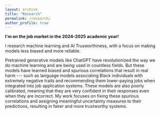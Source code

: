 ```yaml
---
layout: archive
title: "Research"
permalink: /research/
author_profile: true
---
```


**I'm on the job market in the 2024-2025 academic year!**  

I research machine learning and AI Trusworthiness, with a focus on making models less biased and more reliable. 

Pretrained generative models like ChatGPT have revolutionized the way we do machine learning and are being used in countless fields. But these models have learned biased and spurious correlations that result in real harm --- such as language models associating Black individuals with extremely negative traits and recommending them lower-paying jobs when integrated into job application systems. These models are also poorly calibrated, meaning that they are very confident in their responses even when they are incorrect. My work focuses on fixing these spurious correlations and assigning meaningful uncertainty measures to their predictions, resulting in fairer and more trustworthy systems. 

<!-- My research primarily focuses on performing machine learning on incomplete data, especially in the case where the available data is biased. This includes projects on learning from data with partial or missing labels, as well as
debiasing datasets that underrepresent certain demographics. My main focus is on developing rigorous models of the annotation process itself for correcting and debiasing missing labels ([AAAI 2022](https://ojs.aaai.org/index.php/AAAI/article/view/20624), [SDM 2022](https://epubs.siam.org/doi/pdf/10.1137/1.9781611977172.3)), and applying
generative modeling to correct for biased data samples ([Big Data 2022](https://ieeexplore.ieee.org/document/)).

My work is driven by the development of Human Context Recognition (HCR) systems that identify the *context* (i.e., physical activities and state) of individuals using mobile sensor data. I focus primarily on developing HCR systems that are beneficial to downstream mobile healthcare applications ([IEEE Pervasive Computing 2021](https://ieeexplore.ieee.org/document/9353985)). 
 -->

